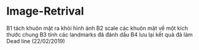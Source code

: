 # Image-Retrival
B1 tách khuôn mặt ra khỏi hình ảnh
B2 scale các khuôn mặt về một kích thước chung
B3 tính các landmarks đã đánh dấu
B4 lưu lại kết quả đã làm
Dead line (22/02/2019)
